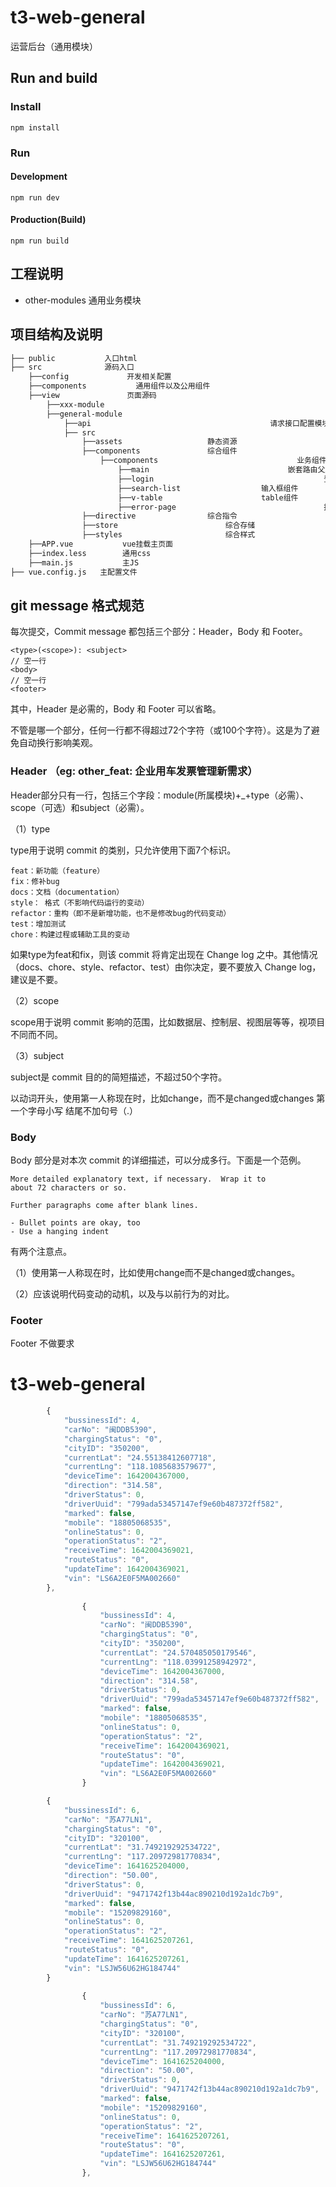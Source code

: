 # t3-web-general

运营后台（通用模块）

## Run and build

### Install

```bush
npm install
```

### Run

#### Development

```bush
npm run dev
```

#### Production(Build)

```bush
npm run build
```

## 工程说明

- other-modules                         通用业务模块

## 项目结构及说明

```bash
├── public           入口html
├── src              源码入口
	├──config             开发相关配置
	├──components	        通用组件以及公用组件
	├──view               页面源码
		├──xxx-module													xxx业务模块
		├──general-module												综合模块(包括store/directive等)
			├──api       	                              请求接口配置模块
			├── src              												源码入口
				├──assets    	            静态资源
				├──components    	        综合组件
					├──components	  							业务组件
						├──main                 			  嵌套路由父路由component
						├──login        							  登陆页面
						├──search-list                	输入框组件
						├──v-table                    	table组件
						├──error-page   							  报错之后跳转页面
				├──directive    	        综合指令
				├──store    	        		综合存储
				├──styles    	        		综合样式
	├──APP.vue           vue挂载主页面
	├──index.less        通用css
	├──main.js           主JS
├── vue.config.js   主配置文件
```

## git message 格式规范

每次提交，Commit message 都包括三个部分：Header，Body 和 Footer。

```
<type>(<scope>): <subject>
// 空一行
<body>
// 空一行
<footer>
```

其中，Header 是必需的，Body 和 Footer 可以省略。

不管是哪一个部分，任何一行都不得超过72个字符（或100个字符）。这是为了避免自动换行影响美观。

### Header （eg: other_feat: 企业用车发票管理新需求）

Header部分只有一行，包括三个字段：module(所属模块)+_+type（必需）、scope（可选）和subject（必需）。

（1）type

type用于说明 commit 的类别，只允许使用下面7个标识。

```
feat：新功能（feature）
fix：修补bug
docs：文档（documentation）
style： 格式（不影响代码运行的变动）
refactor：重构（即不是新增功能，也不是修改bug的代码变动）
test：增加测试
chore：构建过程或辅助工具的变动
```

如果type为feat和fix，则该 commit 将肯定出现在 Change log 之中。其他情况（docs、chore、style、refactor、test）由你决定，要不要放入 Change log，建议是不要。

（2）scope

scope用于说明 commit 影响的范围，比如数据层、控制层、视图层等等，视项目不同而不同。

（3）subject

subject是 commit 目的的简短描述，不超过50个字符。

以动词开头，使用第一人称现在时，比如change，而不是changed或changes
第一个字母小写
结尾不加句号（.）

### Body

Body 部分是对本次 commit 的详细描述，可以分成多行。下面是一个范例。

```
More detailed explanatory text, if necessary.  Wrap it to
about 72 characters or so.

Further paragraphs come after blank lines.

- Bullet points are okay, too
- Use a hanging indent
```

有两个注意点。

（1）使用第一人称现在时，比如使用change而不是changed或changes。

（2）应该说明代码变动的动机，以及与以前行为的对比。

### Footer

Footer 不做要求
# t3-web-general

```js
        {
            "bussinessId": 4,
            "carNo": "闽DDB5390",
            "chargingStatus": "0",
            "cityID": "350200",
            "currentLat": "24.55138412607718",
            "currentLng": "118.1085683579677",
            "deviceTime": 1642004367000,
            "direction": "314.58",
            "driverStatus": 0,
            "driverUuid": "799ada53457147ef9e60b487372ff582",
            "marked": false,
            "mobile": "18805068535",
            "onlineStatus": 0,
            "operationStatus": "2",
            "receiveTime": 1642004369021,
            "routeStatus": "0",
            "updateTime": 1642004369021,
            "vin": "LS6A2E0F5MA002660"
        },
        
                {
                    "bussinessId": 4,
                    "carNo": "闽DDB5390",
                    "chargingStatus": "0",
                    "cityID": "350200",
                    "currentLat": "24.570485050179546",
                    "currentLng": "118.03991258942972",
                    "deviceTime": 1642004367000,
                    "direction": "314.58",
                    "driverStatus": 0,
                    "driverUuid": "799ada53457147ef9e60b487372ff582",
                    "marked": false,
                    "mobile": "18805068535",
                    "onlineStatus": 0,
                    "operationStatus": "2",
                    "receiveTime": 1642004369021,
                    "routeStatus": "0",
                    "updateTime": 1642004369021,
                    "vin": "LS6A2E0F5MA002660"
                }
```

```js
        {
            "bussinessId": 6,
            "carNo": "苏A77LN1",
            "chargingStatus": "0",
            "cityID": "320100",
            "currentLat": "31.749219292534722",
            "currentLng": "117.20972981770834",
            "deviceTime": 1641625204000,
            "direction": "50.00",
            "driverStatus": 0,
            "driverUuid": "9471742f13b44ac890210d192a1dc7b9",
            "marked": false,
            "mobile": "15209829160",
            "onlineStatus": 0,
            "operationStatus": "2",
            "receiveTime": 1641625207261,
            "routeStatus": "0",
            "updateTime": 1641625207261,
            "vin": "LSJW56U62HG184744"
        }
        
                {
                    "bussinessId": 6,
                    "carNo": "苏A77LN1",
                    "chargingStatus": "0",
                    "cityID": "320100",
                    "currentLat": "31.749219292534722",
                    "currentLng": "117.20972981770834",
                    "deviceTime": 1641625204000,
                    "direction": "50.00",
                    "driverStatus": 0,
                    "driverUuid": "9471742f13b44ac890210d192a1dc7b9",
                    "marked": false,
                    "mobile": "15209829160",
                    "onlineStatus": 0,
                    "operationStatus": "2",
                    "receiveTime": 1641625207261,
                    "routeStatus": "0",
                    "updateTime": 1641625207261,
                    "vin": "LSJW56U62HG184744"
                },
        

```
